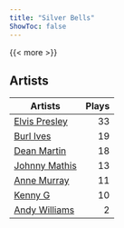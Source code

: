```yaml
---
title: "Silver Bells"
ShowToc: false
---
```


{{< more >}}

## Artists
Artists | Plays 
----- | -----: 
[Elvis Presley](/artists/elvis-presley-1014) | 33
[Burl Ives](/artists/burl-ives-1117) | 19
[Dean Martin](/artists/dean-martin-6555) | 18
[Johnny Mathis](/artists/johnny-mathis-14581) | 13
[Anne Murray](/artists/anne-murray-28649) | 11
[Kenny G](/artists/kenny-g-7789) | 10
[Andy Williams](/artists/andy-williams-16425) | 2

